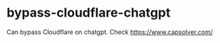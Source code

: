 # bypass-cloudflare-chatgpt
Can bypass Cloudflare on chatgpt. Check https://www.capsolver.com/ 
                                                                                                 